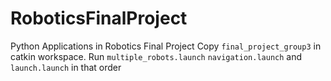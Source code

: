 # RoboticsFinalProject
Python Applications in Robotics Final Project
Copy `final_project_group3` in catkin workspace. 
Run `multiple_robots.launch` `navigation.launch` and `launch.launch` in that order
